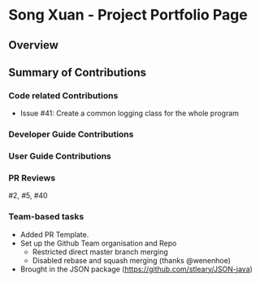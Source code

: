 # Song Xuan - Project Portfolio Page

## Overview


## Summary of Contributions
### Code related Contributions
- Issue #41: Create a common logging class for the whole program

### Developer Guide Contributions

### User Guide Contributions

### PR Reviews
#2, #5, #40

### Team-based tasks
- Added PR Template.
- Set up the Github Team organisation and Repo
  - Restricted direct master branch merging
  - Disabled rebase and squash merging (thanks @wenenhoe)
- Brought in the JSON package (https://github.com/stleary/JSON-java)
